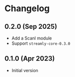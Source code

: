# Changelog

## 0.2.0 (Sep 2025)

* Add a Scanl module
* Support `streamly-core-0.3.0`

## 0.1.0 (Apr 2023)

* Initial version
